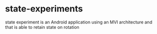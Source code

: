 # state-experiments

state experiment is an Android application using an MVI architecture and that is able to retain state on rotation
